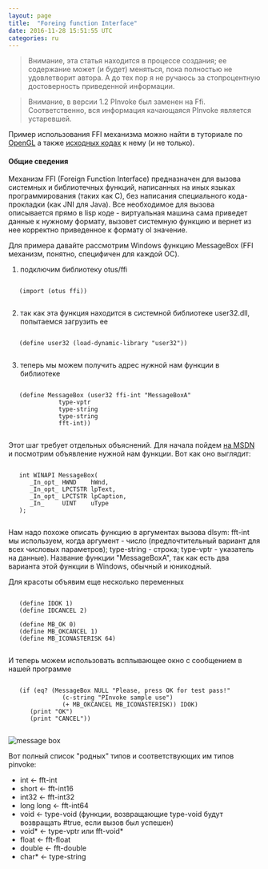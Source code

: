 ```yaml
---
layout: page
title:  "Foreing function Interface"
date: 2016-11-28 15:51:55 UTC
categories: ru
---
```

> Внимание, эта статья находится в процессе создания; ее содержание может (и будет) меняться, пока полностью не удовлетворит автора. А до тех пор я не ручаюсь за стопроцентную достоверность приведенной информации.

> Внимание, в версии 1.2 PInvoke был заменен на Ffi. Соответственно, вся информация качающаяся PInvoke является устаревшей.

   Пример использования FFI механизма можно найти в туториале по [OpenGL](?ru/opengl) а также [исходных кодах](https://github.com/yuriy-chumak/ol/tree/master/tutorial/OpenGL) к нему (и не только).

#### Общие сведения

   Механизм FFI (Foreign Function Interface) предназначен для вызова системных и библиотечных функций, написанных на иных языках программирования (таких как С), без написания специального кода-прокладки (как JNI для Java). Все необходимое для вызова описывается прямо в lisp коде - виртуальная машина сама приведет данные к нужному формату, вызовет системную функцию и вернет из нее корректно приведенное к формату ol значение.

   Для примера давайте рассмотрим Windows функцию MessageBox (FFI механизм, понятно, специфичен для каждой ОС).

   1) подключим библиотеку otus/ffi
   <pre><code data-language="ol">
   (import (otus ffi))
   </code></pre>

   2) так как эта функция находится в системной библиотеке user32.dll, попытаемся загрузить ее
   <pre><code data-language="ol">
   (define user32 (load-dynamic-library "user32"))
   </code></pre>

   3) теперь мы можем получить адрес нужной нам функции в библиотеке
   <pre><code data-language="ol">
   (define MessageBox (user32 ffi-int "MessageBoxA"
              type-vptr
              type-string
              type-string
              fft-int))
   </code></pre>

   Этот шаг требует отдельных объяснений. Для начала пойдем [на MSDN](https://msdn.microsoft.com/en-us/library/windows/desktop/ms645505.aspx) и посмотрим объявление нужной нам функции. Вот как оно выглядит:
   <pre><code data-language="с">
   int WINAPI MessageBox(
      _In_opt_ HWND    hWnd,
      _In_opt_ LPCTSTR lpText,
      _In_opt_ LPCTSTR lpCaption,
      _In_     UINT    uType
   );
   </code></pre>

   Нам надо похоже описать функцию в аргументах вызова dlsym: fft-int мы используем, когда аргумент - число (предпочтительный вариант для всех числовых параметров); type-string - строка; type-vptr - указатель на данные). Название функции "MessageBoxA", так как есть два варианта этой функции в Windows, обычный и юникодный.

   Для красоты объявим еще несколько переменных
   <pre><code data-language="ol">
   (define IDOK 1)
   (define IDCANCEL 2)

   (define MB_OK 0)
   (define MB_OKCANCEL 1)
   (define MB_ICONASTERISK 64)
   </code></pre>

   И теперь можем использовать всплывающее окно с сообщением в нашей программе
   <pre><code data-language="ol">
   (if (eq? (MessageBox NULL "Please, press OK for test pass!"
               (c-string "PInvoke sample use")
               (+ MB_OKCANCEL MB_ICONASTERISK)) IDOK)
      (print "OK")
      (print "CANCEL"))
   </code></pre>

   ![message box](assets/messagebox.png)

   Вот полный список "родных" типов и соответствующих им типов pinvoke:

  * int <- fft-int
  * short <- fft-int16
  * int32 <- fft-int32
  * long long <- fft-int64
  * void <- type-void (функции, возвращающие type-void будут возвращать #true, если вызов был успешен)
  * void* <- type-vptr или fft-void*
  * float <- fft-float
  * double <- fft-double
  * char* <- type-string

